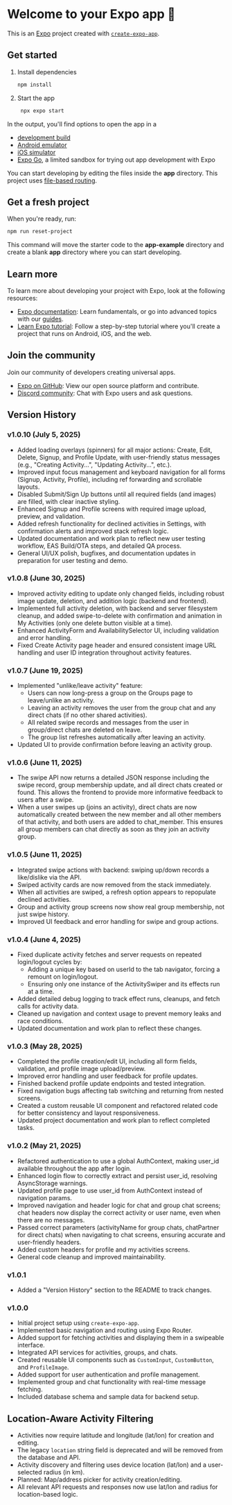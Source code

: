 # Welcome to your Expo app 👋

This is an [Expo](https://expo.dev) project created with [`create-expo-app`](https://www.npmjs.com/package/create-expo-app).

## Get started

1. Install dependencies

   ```bash
   npm install
   ```

2. Start the app

   ```bash
    npx expo start
   ```

In the output, you'll find options to open the app in a

- [development build](https://docs.expo.dev/develop/development-builds/introduction/)
- [Android emulator](https://docs.expo.dev/workflow/android-studio-emulator/)
- [iOS simulator](https://docs.expo.dev/workflow/ios-simulator/)
- [Expo Go](https://expo.dev/go), a limited sandbox for trying out app development with Expo

You can start developing by editing the files inside the **app** directory. This project uses [file-based routing](https://docs.expo.dev/router/introduction).

## Get a fresh project

When you're ready, run:

```bash
npm run reset-project
```

This command will move the starter code to the **app-example** directory and create a blank **app** directory where you can start developing.

## Learn more

To learn more about developing your project with Expo, look at the following resources:

- [Expo documentation](https://docs.expo.dev/): Learn fundamentals, or go into advanced topics with our [guides](https://docs.expo.dev/guides).
- [Learn Expo tutorial](https://docs.expo.dev/tutorial/introduction/): Follow a step-by-step tutorial where you'll create a project that runs on Android, iOS, and the web.

## Join the community

Join our community of developers creating universal apps.

- [Expo on GitHub](https://github.com/expo/expo): View our open source platform and contribute.
- [Discord community](https://chat.expo.dev): Chat with Expo users and ask questions.

## Version History

### v1.0.10 (July 5, 2025)

- Added loading overlays (spinners) for all major actions: Create, Edit, Delete, Signup, and Profile Update, with user-friendly status messages (e.g., "Creating Activity...", "Updating Activity...", etc.).
- Improved input focus management and keyboard navigation for all forms (Signup, Activity, Profile), including ref forwarding and scrollable layouts.
- Disabled Submit/Sign Up buttons until all required fields (and images) are filled, with clear inactive styling.
- Enhanced Signup and Profile screens with required image upload, preview, and validation.
- Added refresh functionality for declined activities in Settings, with confirmation alerts and improved stack refresh logic.
- Updated documentation and work plan to reflect new user testing workflow, EAS Build/OTA steps, and detailed QA process.
- General UI/UX polish, bugfixes, and documentation updates in preparation for user testing and demo.

### v1.0.8 (June 30, 2025)

- Improved activity editing to update only changed fields, including robust image update, deletion, and addition logic (backend and frontend).
- Implemented full activity deletion, with backend and server filesystem cleanup, and added swipe-to-delete with confirmation and animation in My Activities (only one delete button visible at a time).
- Enhanced ActivityForm and AvailabilitySelector UI, including validation and error handling.
- Fixed Create Activity page header and ensured consistent image URL handling and user ID integration throughout activity features.

### v1.0.7 (June 19, 2025)

- Implemented "unlike/leave activity" feature:
  - Users can now long-press a group on the Groups page to leave/unlike an activity.
  - Leaving an activity removes the user from the group chat and any direct chats (if no other shared activities).
  - All related swipe records and messages from the user in group/direct chats are deleted on leave.
  - The group list refreshes automatically after leaving an activity.
- Updated UI to provide confirmation before leaving an activity group.

### v1.0.6 (June 11, 2025)

- The swipe API now returns a detailed JSON response including the swipe record, group membership update, and all direct chats created or found. This allows the frontend to provide more informative feedback to users after a swipe.
- When a user swipes up (joins an activity), direct chats are now automatically created between the new member and all other members of that activity, and both users are added to chat_member. This ensures all group members can chat directly as soon as they join an activity group.

### v1.0.5 (June 11, 2025)

- Integrated swipe actions with backend: swiping up/down records a like/dislike via the API.
- Swiped activity cards are now removed from the stack immediately.
- When all activities are swiped, a refresh option appears to repopulate declined activities.
- Group and activity group screens now show real group membership, not just swipe history.
- Improved UI feedback and error handling for swipe and group actions.

### v1.0.4 (June 4, 2025)

- Fixed duplicate activity fetches and server requests on repeated login/logout cycles by:
  - Adding a unique key based on userId to the tab navigator, forcing a remount on login/logout.
  - Ensuring only one instance of the ActivitySwiper and its effects run at a time.
- Added detailed debug logging to track effect runs, cleanups, and fetch calls for activity data.
- Cleaned up navigation and context usage to prevent memory leaks and race conditions.
- Updated documentation and work plan to reflect these changes.

### v1.0.3 (May 28, 2025)

- Completed the profile creation/edit UI, including all form fields, validation, and profile image upload/preview.
- Improved error handling and user feedback for profile updates.
- Finished backend profile update endpoints and tested integration.
- Fixed navigation bugs affecting tab switching and returning from nested screens.
- Created a custom reusable UI component and refactored related code for better consistency and layout responsiveness.
- Updated project documentation and work plan to reflect completed tasks.

### v1.0.2 (May 21, 2025)

- Refactored authentication to use a global AuthContext, making user_id available throughout the app after login.
- Enhanced login flow to correctly extract and persist user_id, resolving AsyncStorage warnings.
- Updated profile page to use user_id from AuthContext instead of navigation params.
- Improved navigation and header logic for chat and group chat screens; chat headers now display the correct activity or user name, even when there are no messages.
- Passed correct parameters (activityName for group chats, chatPartner for direct chats) when navigating to chat screens, ensuring accurate and user-friendly headers.
- Added custom headers for profile and my activities screens.
- General code cleanup and improved maintainability.

### v1.0.1

- Added a "Version History" section to the README to track changes.

### v1.0.0

- Initial project setup using `create-expo-app`.
- Implemented basic navigation and routing using Expo Router.
- Added support for fetching activities and displaying them in a swipeable interface.
- Integrated API services for activities, groups, and chats.
- Created reusable UI components such as `CustomInput`, `CustomButton`, and `ProfileImage`.
- Added support for user authentication and profile management.
- Implemented group and chat functionality with real-time message fetching.
- Included database schema and sample data for backend setup.

## Location-Aware Activity Filtering

- Activities now require latitude and longitude (lat/lon) for creation and editing.
- The legacy `location` string field is deprecated and will be removed from the database and API.
- Activity discovery and filtering uses device location (lat/lon) and a user-selected radius (in km).
- Planned: Map/address picker for activity creation/editing.
- All relevant API requests and responses now use lat/lon and radius for location-based logic.
